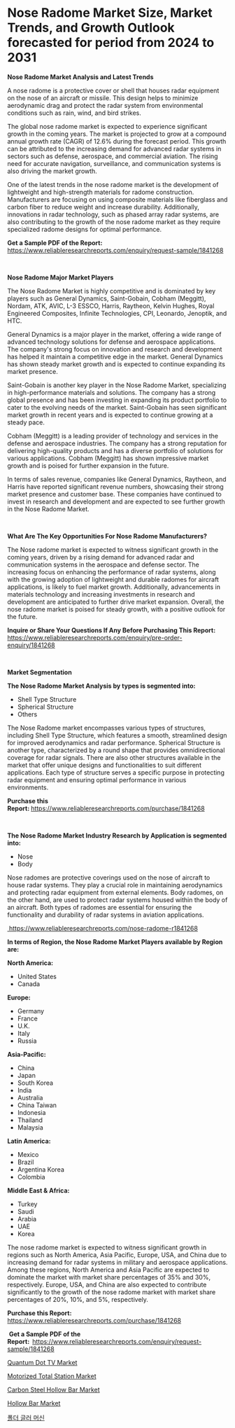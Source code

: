 <p><h1>Nose Radome Market Size, Market Trends, and Growth Outlook forecasted for period from 2024 to 2031</h1></p><p><strong>Nose Radome Market Analysis and Latest Trends</strong></p>
<p><p>A nose radome is a protective cover or shell that houses radar equipment on the nose of an aircraft or missile. This design helps to minimize aerodynamic drag and protect the radar system from environmental conditions such as rain, wind, and bird strikes.</p><p>The global nose radome market is expected to experience significant growth in the coming years. The market is projected to grow at a compound annual growth rate (CAGR) of 12.6% during the forecast period. This growth can be attributed to the increasing demand for advanced radar systems in sectors such as defense, aerospace, and commercial aviation. The rising need for accurate navigation, surveillance, and communication systems is also driving the market growth.</p><p>One of the latest trends in the nose radome market is the development of lightweight and high-strength materials for radome construction. Manufacturers are focusing on using composite materials like fiberglass and carbon fiber to reduce weight and increase durability. Additionally, innovations in radar technology, such as phased array radar systems, are also contributing to the growth of the nose radome market as they require specialized radome designs for optimal performance.</p></p>
<p><strong>Get a Sample PDF of the Report:&nbsp;</strong> <a href="https://www.reliableresearchreports.com/enquiry/request-sample/1841268">https://www.reliableresearchreports.com/enquiry/request-sample/1841268</a></p>
<p>&nbsp;</p>
<p><strong>Nose Radome Major Market Players</strong></p>
<p><p>The Nose Radome Market is highly competitive and is dominated by key players such as General Dynamics, Saint-Gobain, Cobham (Meggitt), Nordam, ATK, AVIC, L-3 ESSCO, Harris, Raytheon, Kelvin Hughes, Royal Engineered Composites, Infinite Technologies, CPI, Leonardo, Jenoptik, and HTC.</p><p>General Dynamics is a major player in the market, offering a wide range of advanced technology solutions for defense and aerospace applications. The company's strong focus on innovation and research and development has helped it maintain a competitive edge in the market. General Dynamics has shown steady market growth and is expected to continue expanding its market presence.</p><p>Saint-Gobain is another key player in the Nose Radome Market, specializing in high-performance materials and solutions. The company has a strong global presence and has been investing in expanding its product portfolio to cater to the evolving needs of the market. Saint-Gobain has seen significant market growth in recent years and is expected to continue growing at a steady pace.</p><p>Cobham (Meggitt) is a leading provider of technology and services in the defense and aerospace industries. The company has a strong reputation for delivering high-quality products and has a diverse portfolio of solutions for various applications. Cobham (Meggitt) has shown impressive market growth and is poised for further expansion in the future.</p><p>In terms of sales revenue, companies like General Dynamics, Raytheon, and Harris have reported significant revenue numbers, showcasing their strong market presence and customer base. These companies have continued to invest in research and development and are expected to see further growth in the Nose Radome Market.</p></p>
<p>&nbsp;</p>
<p><strong>What Are The Key Opportunities For Nose Radome Manufacturers?</strong></p>
<p><p>The Nose radome market is expected to witness significant growth in the coming years, driven by a rising demand for advanced radar and communication systems in the aerospace and defense sector. The increasing focus on enhancing the performance of radar systems, along with the growing adoption of lightweight and durable radomes for aircraft applications, is likely to fuel market growth. Additionally, advancements in materials technology and increasing investments in research and development are anticipated to further drive market expansion. Overall, the nose radome market is poised for steady growth, with a positive outlook for the future.</p></p>
<p><strong>Inquire or Share Your Questions If Any Before Purchasing This Report:</strong> <a href="https://www.reliableresearchreports.com/enquiry/pre-order-enquiry/1841268">https://www.reliableresearchreports.com/enquiry/pre-order-enquiry/1841268</a></p>
<p>&nbsp;</p>
<p><strong>Market Segmentation</strong></p>
<p><strong>The Nose Radome Market Analysis by types is segmented into:</strong></p>
<p><ul><li>Shell Type Structure</li><li>Spherical Structure</li><li>Others</li></ul></p>
<p><p>The Nose Radome market encompasses various types of structures, including Shell Type Structure, which features a smooth, streamlined design for improved aerodynamics and radar performance. Spherical Structure is another type, characterized by a round shape that provides omnidirectional coverage for radar signals. There are also other structures available in the market that offer unique designs and functionalities to suit different applications. Each type of structure serves a specific purpose in protecting radar equipment and ensuring optimal performance in various environments.</p></p>
<p><strong>Purchase this Report:&nbsp;</strong><a href="https://www.reliableresearchreports.com/purchase/1841268">https://www.reliableresearchreports.com/purchase/1841268</a></p>
<p>&nbsp;</p>
<p><strong>The Nose Radome Market Industry Research by Application is segmented into:</strong></p>
<p><ul><li>Nose</li><li>Body</li></ul></p>
<p><p>Nose radomes are protective coverings used on the nose of aircraft to house radar systems. They play a crucial role in maintaining aerodynamics and protecting radar equipment from external elements. Body radomes, on the other hand, are used to protect radar systems housed within the body of an aircraft. Both types of radomes are essential for ensuring the functionality and durability of radar systems in aviation applications.</p></p>
<p><a href="https://www.reliableresearchreports.com/nose-radome-r1841268">&nbsp;https://www.reliableresearchreports.com/nose-radome-r1841268</a></p>
<p><strong>In terms of Region, the Nose Radome Market Players available by Region are:</strong></p>
<p>
    <p> <strong> North America: </strong>
        <ul>
            <li>United States</li>
            <li>Canada</li>
        </ul>
        </p> 
    <p> <strong> Europe: </strong>
        <ul>
            <li>Germany</li>
            <li>France</li>
            <li>U.K.</li>
            <li>Italy</li>
            <li>Russia</li>
        </ul>
        </p> 
    <p> <strong> Asia-Pacific: </strong>
        <ul>
            <li>China</li>
            <li>Japan</li>
            <li>South Korea</li>
            <li>India</li>
            <li>Australia</li>
            <li>China Taiwan</li>
            <li>Indonesia</li>
            <li>Thailand</li>
            <li>Malaysia</li>
        </ul>
        </p> 
    <p> <strong> Latin America: </strong>
        <ul>
            <li>Mexico</li>
            <li>Brazil</li>
            <li>Argentina Korea</li>
            <li>Colombia</li>
        </ul>
        </p> 
    <p> <strong> Middle East & Africa: </strong>
        <ul>
            <li>Turkey</li>
            <li>Saudi</li>
            <li>Arabia</li>
            <li>UAE</li>
            <li>Korea</li>
        </ul>
    </p>
    </p>
<p><p>The nose radome market is expected to witness significant growth in regions such as North America, Asia Pacific, Europe, USA, and China due to increasing demand for radar systems in military and aerospace applications. Among these regions, North America and Asia Pacific are expected to dominate the market with market share percentages of 35% and 30%, respectively. Europe, USA, and China are also expected to contribute significantly to the growth of the nose radome market with market share percentages of 20%, 10%, and 5%, respectively.</p></p>
<p><strong>Purchase this Report: </strong><a href="https://www.reliableresearchreports.com/purchase/1841268">https://www.reliableresearchreports.com/purchase/1841268</a></p>
<p>&nbsp;<strong>Get a Sample PDF of the Report:&nbsp;&nbsp;</strong><a href="https://www.reliableresearchreports.com/enquiry/request-sample/1841268">https://www.reliableresearchreports.com/enquiry/request-sample/1841268</a></p>
<p><strong></strong></p>
<p><p><a href="https://github.com/josesg55/Market-Research-Report-List-2/blob/main/quantum-dot-tv-market.md">Quantum Dot TV Market</a></p><p><a href="https://github.com/indrystar/Market-Research-Report-List-3/blob/main/motorized-total-station-market.md">Motorized Total Station Market</a></p><p><a href="https://issuu.com/reportprime-2/docs/carbon-steel-hollow-bar-market-size-2030.pptx">Carbon Steel Hollow Bar Market</a></p><p><a href="https://issuu.com/reportprime-2/docs/hollow-bar-market-size-2030.pptx">Hollow Bar Market</a></p><p><a href="https://github.com/PercyHagernes9778/Market-Research-Report-List-1/blob/main/949081329171.md">폴더 글러 머신</a></p></p>